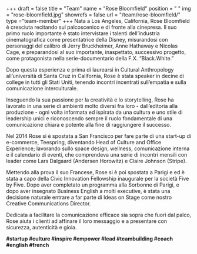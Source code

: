 +++
draft		= false
title		= "Team"
name		= "Rose Bloomfield"
position 	= " "
img			= "rose-bloomfield.jpg"
showrefs	= false
url			= "/team/rose-bloomfield/"
type		="team-member"
+++
Nata a Los Angeles, California, Rose Bloomfield è cresciuta recitando sul palcoscenico e di fronte alla cinepresa. Il suo primo ruolo importante è stato intervistare i talenti dell’industria cinematografica come presentatrice della Disney, misurandosi con personaggi del calibro di Jerry Bruckheimer, Anne Hathaway e Nicolas Cage, e preparandosi al suo importante, inaspettato, successivo progetto, come protagonista nella serie-documentario della F.X. “Black.White.”

Dopo questa esperienza e prima di laurearsi in Cultural Anthropology all’università di Santa Cruz in California, Rose è stata speaker in decine di college in tutti gli Stati Uniti, tenendo incontri incentrati sull’empatia e sulla comunicazione interculturale. 

Inseguendo la sua passione per la creatività e lo storytelling, Rose ha lavorato in una serie di ambienti molto diversi fra loro - dall’editoria alla produzione - ogni volta informata ed ispirata da una cultura e uno stile di leadership unici e riconoscendo sempre il ruolo fondamentale di una comunicazione chiara e potente alla fine di raggiungere il successo. 

Nel 2014 Rose si è spostata a San Francisco per fare parte di una start-up di e-commerce, Teespring, diventando Head of Culture and Office Experience; lavorando sullo space design, wellness, comunicazione interna e il calendario di eventi, che comprendeva una serie di incontri mensili con leader come Lars Dalgaard (Andersen Horowitz) e Claire Johnson (Stripe).  

Mettendo alla prova il suo Francese, Rose si è poi spostata a Parigi e ed è stata a capo della Civic Innovation Fellowship inaugurale per la società Five by Five. 
Dopo aver completato un programma alla Sorbonne di Parigi, e dopo aver insegnato Business English a molti executive, è stata una decisione naturale entrare a far parte di Ideas on Stage come nostro Creative Communications Director.  

Dedicata a facilitare la comunicazione efficace sia sopra che fuori dal palco, Rose aiuta i clienti ad affinare il loro messaggio e a presentare con sicurezza, autenticità e gioia. 


<strong>#startup #culture #inspire #empower #lead #teambuilding #coach #english #french</strong>